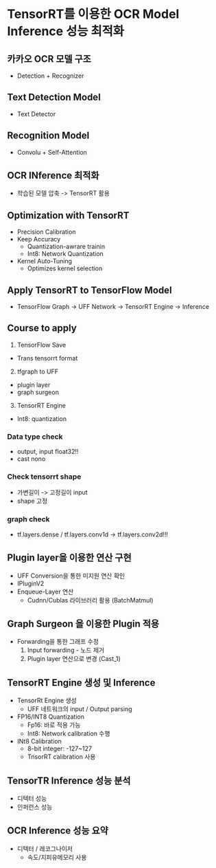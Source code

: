 # TensorRT를 이용한 OCR Model Inference 성능 최적화

## 카카오 OCR 모델 구조
* Detection + Recognizer

## Text Detection Model
* Text Detector

## Recognition Model
* Convolu + Self-Attention

## OCR INference 최적화
* 학습된 모델 압축 -> TensorRT 활용

## Optimization with TensorRT

* Precision Calibration
* Keep Accuracy
  * Quantization-awrare trainin
  * Int8: Network Quantization
* Kernel Auto-Tuning
  * Optimizes kernel selection

## Apply TensorRT to TensorFlow Model

* TensorFlow Graph -> UFF Network -> TensorRT Engine -> Inference

## Course to apply

1. TensorFlow Save
  * Trans tensorrt format
2. tfgraph to UFF
  * plugin layer
  * graph surgeon
3. TensorRT Engine
  * Int8: quantization

### Data type check
* output, input float32!!
* cast nono

### Check tensorrt shape
* 가변길이 -> 고정길이 input
* shape 고정

### graph check
* tf.layers.dense / tf.layers.conv1d -> tf.layers.conv2d!!!

## Plugin layer을 이용한 연산 구현 
* UFF Conversion을 통한 미지원 연산 확인
* IPluginV2
* Enqueue-Layer 연산
  * Cudnn/Cublas 라이브러리 활용 (BatchMatmul)

## Graph Surgeon 을 이용한 Plugin 적용
* Forwarding을 통한 그래프 수정
  1. Input forwarding - 노드 제거
  2. Plugin layer 연산으로 변경 (Cast_1)

## TensorRT Engine 생성 및 Inference
* TensorRt Engine 생성
  * UFF 네트워크의 input / Output parsing
* FP16/INT8 Quantization
  * Fp16: 바로 적용 가능
  * Int8: Network calibration 수행
* INt8 Calibration
  * 8-bit integer: -127~127
  * TnsorRT calibration 사용

## TensorTR Inference 성능 분석
* 디텍터 성능
* 인퍼런스 성능

## OCR Inference 성능 요약
* 디텍터 / 레코그나이저
  * 속도/지피유메모리 사용

